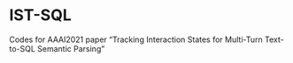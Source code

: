 # IST-SQL
Codes for AAAI2021 paper “Tracking Interaction States for Multi-Turn Text-to-SQL Semantic Parsing”
